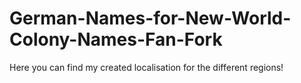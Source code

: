 # German-Names-for-New-World-Colony-Names-Fan-Fork

Here you can find my created localisation for the different regions!
